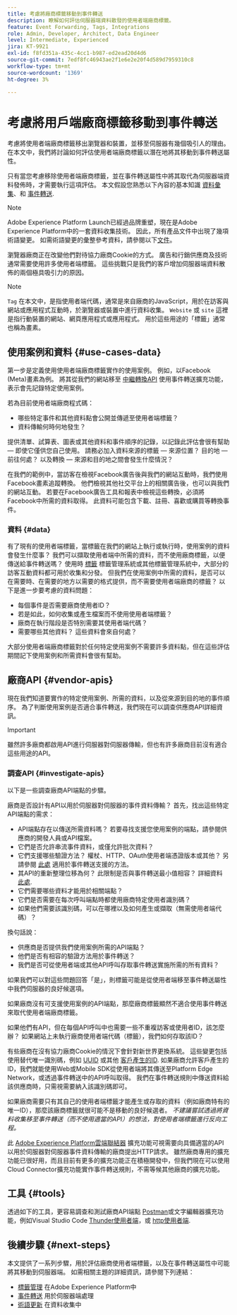 ```yaml
---
title: 考慮將廠商標籤移動到事件轉送
description: 瞭解如何評估伺服器端資料散發的使用者端廠商標籤。
feature: Event Forwarding, Tags, Integrations
role: Admin, Developer, Architect, Data Engineer
level: Intermediate, Experienced
jira: KT-9921
exl-id: f8fd351a-435c-4cc1-b987-ed2ead20d4d6
source-git-commit: 7edf8fc46943ae2f1e6e2e20f4d589d7959310c8
workflow-type: tm+mt
source-wordcount: '1369'
ht-degree: 3%

---
```


# 考慮將用戶端廠商標籤移動到事件轉送

考慮將使用者端廠商標籤移出瀏覽器和裝置，並移至伺服器有幾個吸引人的理由。 在本文中，我們將討論如何評估使用者端廠商標籤以潛在地將其移動到事件轉送屬性。

只有當您考慮移除使用者端廠商標籤，並在事件轉送屬性中將其取代為伺服器端資料發佈時，才需要執行這項評估。 本文假設您熟悉以下內容的基本知識 [資料彙集](https://experienceleague.adobe.com/docs/data-collection.html)、和 [事件轉送](https://experienceleague.adobe.com/docs/experience-platform/tags/event-forwarding/overview.html).

>[!NOTE]
>
>Adobe Experience Platform Launch已經過品牌重塑，現在是Adobe Experience Platform中的一套資料收集技術。 因此，所有產品文件中出現了幾項術語變更。 如需術語變更的彙整參考資料，請參閱以下[文件](https://experienceleague.adobe.com/docs/experience-platform/tags/term-updates.html)。

瀏覽器廠商正在改變他們對待協力廠商Cookie的方式。 廣告和行銷供應商及技術通常需要使用許多使用者端標籤。 這些挑戰只是我們的客戶增加伺服器端資料散佈的兩個極具吸引力的原因。

>[!NOTE]
>
>`Tag` 在本文中，是指使用者端代碼，通常是來自廠商的JavaScript，用於在訪客與網站或應用程式互動時，於瀏覽器或裝置中進行資料收集。 `Website` 或 `site` 這裡是指行動裝置的網站、網頁應用程式或應用程式。 用於這些用途的「標籤」通常也稱為畫素。

## 使用案例和資料 {#use-cases-data}

第一步是定義使用使用者端廠商標籤實作的使用案例。 例如，以Facebook (Meta)畫素為例。 將其從我們的網站移至 [中繼轉換API](https://exchange.adobe.com/apps/ec/109168/meta-conversions-api) 使用事件轉送擴充功能，表示會先記錄特定使用案例。

若為目前使用者端廠商程式碼：

- 哪些特定事件和其他資料點會公開並傳遞至使用者端標籤？
- 資料傳輸何時何地發生？

提供清單、試算表、圖表或其他資料和事件順序的記錄，以記錄此評估會很有幫助 — 即使它僅供您自己使用。 請務必加入資料來源的標籤 — 來源位置？ 目的地 — 前往何處？ 以及轉換 — 來源和目的地之間會發生什麼情況？

在我們的範例中，當訪客在檢視Facebook廣告後與我們的網站互動時，我們使用Facebook畫素追蹤轉換。 他們檢視其他社交平台上的相關廣告後，也可以與我們的網站互動。 若要在Facebook廣告工具和報表中檢視這些轉換，必須將Facebook中所需的資料取得。 此資料可能包含下載、註冊、喜歡或購買等轉換事件。

### 資料 {#data}

有了現有的使用者端標籤，當標籤在我們的網站上執行或執行時，使用案例的資料會發生什麼事？ 我們可以擷取使用者端中所需的資料，而不使用廠商標籤，以便傳送給事件轉送嗎？ 使用時 [標籤](https://experienceleague.adobe.com/docs/experience-platform/tags/home.html) 標籤管理系統或其他標籤管理系統中，大部分的訪客互動資料都可用於收集和分發。 但我們在使用案例中所需的資料，是否可以在需要時、在需要的地方以需要的格式提供，而不需要使用者端廠商的標籤？ 以下是進一步要考慮的資料問題：

- 每個事件是否需要廠商使用者ID？
- 若是如此，如何收集或產生檔案而不使用使用者端標籤？
- 廠商在執行階段是否特別需要其使用者端代碼？
- 需要哪些其他資料？ 這些資料會來自何處？

大部分使用者端廠商標籤對於任何特定使用案例不需要許多資料點，但在這些評估期間記下使用案例和所需資料會很有幫助。

## 廠商API {#vendor-apis}

現在我們知道要實作的特定使用案例、所需的資料，以及從來源到目的地的事件順序。 為了判斷使用案例是否適合事件轉送，我們現在可以調查供應商API詳細資訊。

>[!IMPORTANT]
>
>雖然許多廠商都啟用API進行伺服器對伺服器傳輸，但也有許多廠商目前沒有適合這些用途的API。

### 調查API {#investigate-apis}

以下是一些調查廠商API端點的步驟。

廠商是否設計有API以用於伺服器對伺服器的事件資料傳輸？ 首先，找出這些特定API端點的需求：

- API端點存在以傳送所需資料嗎？ 若要尋找支援您使用案例的端點，請參閱供應商的開發人員或API檔案。
- 它們是否允許串流事件資料，或僅允許批次資料？
- 它們支援哪些驗證方法？ 權杖、HTTP、OAuth使用者端憑證版本或其他？ 另請參閱 [此處](https://experienceleague.adobe.com/docs/experience-platform/tags/event-forwarding/secrets.html) 適用於事件轉送支援的方法。
- 其API的重新整理位移為何？ 此限制是否與事件轉送最小值相容？ 詳細資料 [此處](https://experienceleague.adobe.com/docs/experience-platform/tags/event-forwarding/secrets.html#:~:text=you%20can%20configure%20the%20Refresh%20Offset%20value%20for%20the%20secret).
- 它們需要哪些資料才能用於相關端點？
- 它們是否需要在每次呼叫端點時都使用廠商特定使用者識別碼？
- 如果他們需要該識別碼，可以在哪裡以及如何產生或擷取（無需使用者端代碼）？

換句話說：

- 供應商是否提供我們使用案例所需的API端點？
- 他們是否有相容的驗證方法用於事件轉送？
- 我們是否可從使用者端或其他API呼叫存取事件轉送實施所需的所有資料？

如果我們可以對這些問題回答「是」，則標籤可能是從使用者端移至事件轉送屬性中我們伺服器的良好候選項。

如果廠商沒有可支援使用案例的API端點，那麼廠商標籤顯然不適合使用事件轉送來取代使用者端廠商標籤。

如果他們有API，但在每個API呼叫中也需要一些不重複訪客或使用者ID，該怎麼辦？ 如果網站上未執行廠商使用者端代碼（標籤），我們如何存取該ID？

有些廠商在沒有協力廠商Cookie的情況下會針對新世界更換系統。 這些變更包括使用替代唯一識別碼，例如 [UUID](https://developer.mozilla.org/en-US/docs/Glossary/UUID) 或其他 [客戶產生的ID](https://experienceleague.adobe.com/docs/experience-platform/edge/identity/first-party-device-ids.html). 如果廠商允許客戶產生的ID，我們就能使用Web或Mobile SDK從使用者端將其傳送至Platform Edge Network，或透過事件轉送中的API呼叫取得。 我們在事件轉送規則中傳送資料給該供應商時，只需視需要納入該識別碼即可。

如果廠商需要只有其自己的使用者端標籤才能產生或存取的資料（例如廠商特有的唯一ID），那麼該廠商標籤就很可能不是移動的良好候選者。 _不建議嘗試透過將資料收集移至事件轉送（而不使用適當的API）的想法，對使用者端標籤進行反向工程。_

此 [Adobe Experience Platform雲端聯結器](https://experienceleague.adobe.com/docs/experience-platform/tags/extensions/adobe/cloud-connector/overview.html) 擴充功能可視需要向具備適當的API以用於伺服器對伺服器事件資料傳輸的廠商提出HTTP請求。 雖然廠商專用的擴充功能已很好用，而且目前有更多的擴充功能正在積極開發中，但我們現在可以使用Cloud Connector擴充功能實作事件轉送規則，不需等候其他廠商的擴充功能。

## 工具 {#tools}

透過如下的工具，更容易調查和測試廠商API端點 [Postman](https://www.postman.com/)或文字編輯器擴充功能，例如Visual Studio Code [Thunder使用者端](https://marketplace.visualstudio.com/items?itemName=rangav.vscode-thunder-client)，或 [http使用者端](https://marketplace.visualstudio.com/items?itemName=mkloubert.vscode-http-client).

## 後續步驟 {#next-steps}

本文提供了一系列步驟，用於評估廠商使用者端標籤，以及在事件轉送屬性中可能將其移動到伺服器端。 如需相關主題的詳細資訊，請參閱下列連結：

- [標籤管理](https://experienceleague.adobe.com/docs/experience-platform/tags/home.html) 在Adobe Experience Platform中
- [事件轉送](https://experienceleague.adobe.com/docs/experience-platform/tags/event-forwarding/overview.html) 用於伺服器端處理
- [術語更新](https://experienceleague.adobe.com/docs/experience-platform/tags/term-updates.html) 在資料收集中
